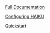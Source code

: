 [Full Documentation](https://bae-systems-haiku.github.io/HAIKU/)

[Configuring HAIKU](https://bae-systems-haiku.github.io/HAIKU/Tutorials/configure_haiku/)

[Quickstart](https://bae-systems-haiku.github.io/HAIKU/Tutorials/quickstart/)
